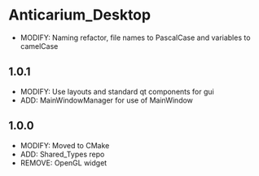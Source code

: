 # Anticarium_Desktop
- MODIFY: Naming refactor, file names to PascalCase and variables to camelCase

## 1.0.1
- MODIFY: Use layouts and standard qt components for gui
- ADD: MainWindowManager for use of MainWindow

## 1.0.0
- MODIFY: Moved to CMake
- ADD: Shared_Types repo
- REMOVE: OpenGL widget